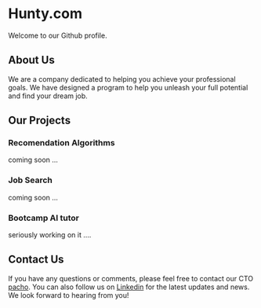 # Hunty.com

Welcome to our Github profile.

## About Us

 We are a company dedicated to helping you achieve your professional goals. We have designed a program to help you unleash your full potential and find your dream job.

## Our Projects

### Recomendation Algorithms 

coming soon ...

### Job Search

coming soon ...

### Bootcamp AI tutor

seriously working on it .... 

## Contact Us

If you have any questions or comments, please feel free to contact our CTO [pacho](https://github.com/pachocamacho1990). You can also follow us on [Linkedin](https://www.linkedin.com/school/huntyjobs/mycompany/verification/) for the latest updates and news. We look forward to hearing from you!
